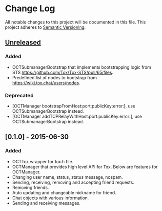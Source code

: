 # Change Log
All notable changes to this project will be documented in this file.
This project adheres to [Semantic Versioning](http://semver.org/).

## [Unreleased][unreleased]
### Added
- OCTSubmanagerBootstrap that implements bootstrapping logic from STS https://github.com/Tox/Tox-STS/pull/65/files.
- Predefined list of nodes to bootstrap from https://wiki.tox.chat/users/nodes.

### Deprecated
- [OCTManager bootstrapFromHost:port:publicKey:error:], use OCTSubmanagerBootstrap instead.
- [OCTManager addTCPRelayWithHost:port:publicKey:error:], use OCTSubmanagerBootstrap instead.

## [0.1.0] - 2015-06-30
### Added
- OCTTox wrapper for tox.h file.
- OCTManager that provides high level API for Tox. Below are features for OCTManager.
- Changing user name, status, status message, nospam.
- Sending, receiving, removing and accepting friend requests.
- Removing friends.
- Auto updating and changeable nickname for friend.
- Chat objects with various information.
- Sending and receiving messages.

[unreleased]: https://github.com/Antidote-for-Tox/objcTox/compare/0.1.0...master
